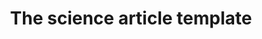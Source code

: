 ---
title: 'The science article template'
emoji: 📝
colorFrom: blue
colorTo: indigo
sdk: docker
pinned: false
header: mini
app_port: 8080
thumbnail: https://huggingface.co/spaces/HuggingFaceFW/blogpost-fine-tasks/resolve/main/app/assets/images/banner.png
---